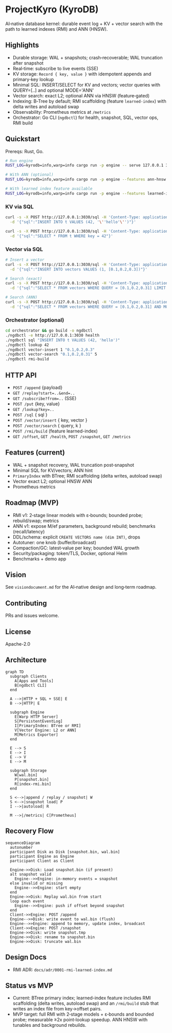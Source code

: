 # ProjectKyro (KyroDB)

AI‑native database kernel: durable event log + KV + vector search with the path to learned indexes (RMI) and ANN (HNSW).

## Highlights
- Durable storage: WAL + snapshots; crash‑recoverable; WAL truncation after snapshot
- Real‑time: subscribe to live events (SSE)
- KV storage: `Record { key, value }` with idempotent appends and primary‑key lookup
- Minimal SQL: INSERT/SELECT for KV and vectors; vector queries with QUERY=[..] and optional MODE='ANN'
- Vector search: exact L2; optional ANN via HNSW (feature‑gated)
- Indexing: B‑Tree by default; RMI scaffolding (feature `learned-index`) with delta writes and autoload swap
- Observability: Prometheus metrics at `/metrics`
- Orchestrator: Go CLI (`ngdbctl`) for health, snapshot, SQL, vector ops, RMI build

## Quickstart

Prereqs: Rust, Go.

```bash
# Run engine
RUST_LOG=kyrodb=info,warp=info cargo run -p engine -- serve 127.0.0.1 3030

# With ANN (optional)
RUST_LOG=kyrodb=info,warp=info cargo run -p engine --features ann-hnsw -- serve 127.0.0.1 3030

# With learned index feature available
RUST_LOG=kyrodb=info,warp=info cargo run -p engine --features learned-index -- serve 127.0.0.1 3030
```

### KV via SQL
```bash
curl -s -X POST http://127.0.0.1:3030/sql -H 'Content-Type: application/json' \
  -d '{"sql":"INSERT INTO t VALUES (42, '\''hello'\'')"}'

curl -s -X POST http://127.0.0.1:3030/sql -H 'Content-Type: application/json' \
  -d '{"sql":"SELECT * FROM t WHERE key = 42"}'
```

### Vector via SQL
```bash
# Insert a vector
curl -s -X POST http://127.0.0.1:3030/sql -H 'Content-Type: application/json' \
  -d '{"sql":"INSERT INTO vectors VALUES (1, [0.1,0.2,0.3])"}'

# Search (exact)
curl -s -X POST http://127.0.0.1:3030/sql -H 'Content-Type: application/json' \
  -d '{"sql":"SELECT * FROM vectors WHERE QUERY = [0.1,0.2,0.31] LIMIT 5"}'

# Search (ANN)
curl -s -X POST http://127.0.0.1:3030/sql -H 'Content-Type: application/json' \
  -d '{"sql":"SELECT * FROM vectors WHERE QUERY = [0.1,0.2,0.31] AND MODE='\''ANN'\'' LIMIT 5"}'
```

### Orchestrator (optional)
```bash
cd orchestrator && go build -o ngdbctl
./ngdbctl -e http://127.0.0.1:3030 health
./ngdbctl sql "INSERT INTO t VALUES (42, 'hello')"
./ngdbctl lookup 42
./ngdbctl vector-insert 1 "0.1,0.2,0.3"
./ngdbctl vector-search "0.1,0.2,0.31" 5
./ngdbctl rmi-build
```

## HTTP API
- `POST /append` {payload}
- `GET /replay?start=..&end=..`
- `GET /subscribe?from=..` (SSE)
- `POST /put` {key, value}
- `GET /lookup?key=..`
- `POST /sql` { sql }
- `POST /vector/insert` { key, vector }
- `POST /vector/search` { query, k }
- `POST /rmi/build` (feature learned-index)
- `GET /offset`, `GET /health`, `POST /snapshot`, `GET /metrics`

## Features (current)
- WAL + snapshot recovery, WAL truncation post‑snapshot
- Minimal SQL for KV/vectors; ANN hint
- `PrimaryIndex` with BTree; RMI scaffolding (delta writes, autoload swap)
- Vector exact L2; optional HNSW ANN
- Prometheus metrics

## Roadmap (MVP)
- RMI v1: 2‑stage linear models with ε‑bounds; bounded probe; rebuild/swap; metrics
- ANN v1: expose M/ef parameters, background rebuild; benchmarks (recall/latency)
- DDL/schema: explicit `CREATE VECTORS name (dim INT)`, drops
- Autotuner: one knob (buffer/broadcast)
- Compaction/GC: latest‑value per key; bounded WAL growth
- Security/packaging: token/TLS, Docker, optional Helm
- Benchmarks + demo app

## Vision
See `visiondocument.md` for the AI‑native design and long‑term roadmap.

## Contributing
PRs and issues welcome.

## License
Apache-2.0

## Architecture

```mermaid
graph TD
  subgraph Clients
    A[Apps and Tools]
    B[ngdbctl CLI]
  end

  A -->|HTTP + SQL + SSE| E
  B -->|HTTP| E

  subgraph Engine
    E[Warp HTTP Server]
    S[PersistentEventLog]
    I[PrimaryIndex: BTree or RMI]
    V[Vector Engine: L2 or ANN]
    M[Metrics Exporter]
  end

  E --> S
  E --> I
  E --> V
  E --> M

  subgraph Storage
    W[wal.bin]
    P[snapshot.bin]
    R[index-rmi.bin]
  end

  S <-->|append / replay / snapshot| W
  S <-->|snapshot load| P
  I -->|autoload| R

  M -->|/metrics| C[Prometheus]
```

## Recovery Flow

```mermaid
sequenceDiagram
  autonumber
  participant Disk as Disk [snapshot.bin, wal.bin]
  participant Engine as Engine
  participant Client as Client

  Engine->>Disk: Load snapshot.bin (if present)
  alt snapshot valid
    Engine-->>Engine: in-memory events = snapshot
  else invalid or missing
    Engine-->>Engine: start empty
  end
  Engine->>Disk: Replay wal.bin from start
  loop each event
    Engine-->>Engine: push if offset beyond snapshot
  end
  Client->>Engine: POST /append
  Engine-->>Disk: write event to wal.bin (flush)
  Engine-->>Engine: append to memory, update index, broadcast
  Client->>Engine: POST /snapshot
  Engine->>Disk: write snapshot.tmp
  Engine->>Disk: rename to snapshot.bin
  Engine->>Disk: truncate wal.bin
```

## Design Docs
- RMI ADR: `docs/adr/0001-rmi-learned-index.md`

## Status vs MVP
- Current: BTree primary index; learned-index feature includes RMI scaffolding (delta writes, autoload swap) and an `/rmi/build` stub that writes an index file from key→offset pairs.
- MVP target: full RMI with 2‑stage models + ε‑bounds and bounded probe; measurable ≥2x point‑lookup speedup. ANN HNSW with tunables and background rebuilds.